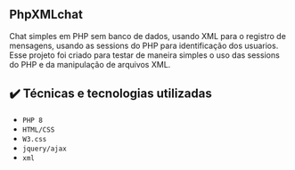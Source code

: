 ## PhpXMLchat
Chat simples em PHP sem banco de dados, usando XML para o registro de mensagens, usando as sessions do PHP para identificação dos usuarios.<br>
Esse projeto foi criado para testar de maneira simples o uso das sessions do PHP e da manipulação de arquivos XML.


## ✔️ Técnicas e tecnologias utilizadas

- ``PHP 8``
- ``HTML/CSS``
- ``W3.css``
- ``jquery/ajax``
- ``xml``
